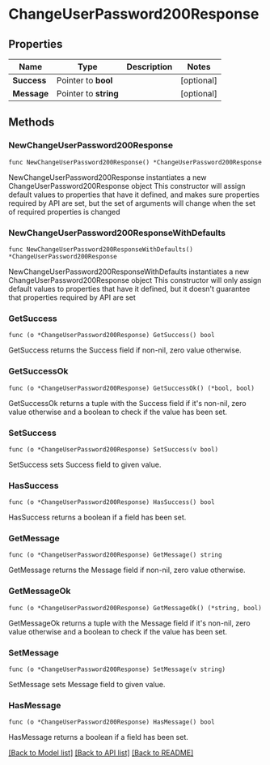 # ChangeUserPassword200Response

## Properties

Name | Type | Description | Notes
------------ | ------------- | ------------- | -------------
**Success** | Pointer to **bool** |  | [optional] 
**Message** | Pointer to **string** |  | [optional] 

## Methods

### NewChangeUserPassword200Response

`func NewChangeUserPassword200Response() *ChangeUserPassword200Response`

NewChangeUserPassword200Response instantiates a new ChangeUserPassword200Response object
This constructor will assign default values to properties that have it defined,
and makes sure properties required by API are set, but the set of arguments
will change when the set of required properties is changed

### NewChangeUserPassword200ResponseWithDefaults

`func NewChangeUserPassword200ResponseWithDefaults() *ChangeUserPassword200Response`

NewChangeUserPassword200ResponseWithDefaults instantiates a new ChangeUserPassword200Response object
This constructor will only assign default values to properties that have it defined,
but it doesn't guarantee that properties required by API are set

### GetSuccess

`func (o *ChangeUserPassword200Response) GetSuccess() bool`

GetSuccess returns the Success field if non-nil, zero value otherwise.

### GetSuccessOk

`func (o *ChangeUserPassword200Response) GetSuccessOk() (*bool, bool)`

GetSuccessOk returns a tuple with the Success field if it's non-nil, zero value otherwise
and a boolean to check if the value has been set.

### SetSuccess

`func (o *ChangeUserPassword200Response) SetSuccess(v bool)`

SetSuccess sets Success field to given value.

### HasSuccess

`func (o *ChangeUserPassword200Response) HasSuccess() bool`

HasSuccess returns a boolean if a field has been set.

### GetMessage

`func (o *ChangeUserPassword200Response) GetMessage() string`

GetMessage returns the Message field if non-nil, zero value otherwise.

### GetMessageOk

`func (o *ChangeUserPassword200Response) GetMessageOk() (*string, bool)`

GetMessageOk returns a tuple with the Message field if it's non-nil, zero value otherwise
and a boolean to check if the value has been set.

### SetMessage

`func (o *ChangeUserPassword200Response) SetMessage(v string)`

SetMessage sets Message field to given value.

### HasMessage

`func (o *ChangeUserPassword200Response) HasMessage() bool`

HasMessage returns a boolean if a field has been set.


[[Back to Model list]](../README.md#documentation-for-models) [[Back to API list]](../README.md#documentation-for-api-endpoints) [[Back to README]](../README.md)


